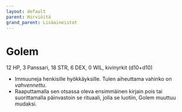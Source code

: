 ```yaml
---
layout: default
parent: Hirviöitä
grand_parent: Lisäaineistot
---
```


# Golem

12 HP, 3 Panssari, 18 STR, 6 DEX, 0 WIL, kivinyrkit (d10+d10)

- Immuuneja henkisille hyökkäyksille. Tulen aiheuttama vahinko on _vahvennettu_.
- Raaputtamalla sen otsassa oleva ensimmäinen kirjain pois tai suorittamalla päinvastoin se rituaali, jolla se luotiin, Golem muuttuu mudaksi.